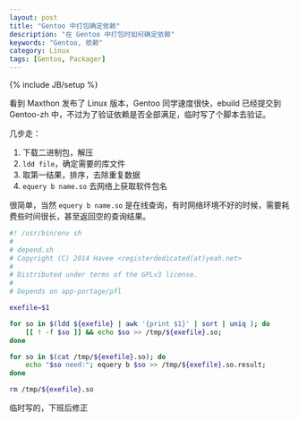```yaml
---
layout: post
title: "Gentoo 中打包确定依赖"
description: "在 Gentoo 中打包时如何确定依赖"
keywords: "Gentoo, 依赖"
category: Linux
tags: [Gentoo, Packager]
---
```

{% include JB/setup %}

看到 Maxthon 发布了 Linux 版本，Gentoo 同学速度很快，ebuild 已经提交到 Gentoo-zh 中，不过为了验证依赖是否全部满足，临时写了个脚本去验证。

几步走：

1. 下载二进制包，解压
2. `ldd file`，确定需要的库文件
3. 取第一结果，排序，去除重复数据
4. `equery b name.so` 去网络上获取软件包名

<!-- more -->
很简单，当然 `equery b name.so` 是在线查询，有时网络环境不好的时候，需要耗费些时间很长，甚至返回空的查询结果。

```bash
#! /usr/bin/env sh
#
# depend.sh
# Copyright (C) 2014 Havee <registerdedicated(at)yeah.net>
#
# Distributed under terms of the GPLv3 license.
#
# Depends on app-portage/pfl

exefile=$1

for so in $(ldd ${exefile} | awk '{print $1}' | sort | uniq ); do
    [[ ! -f $so ]] && echo $so >> /tmp/${exefile}.so;
done

for so in $(cat /tmp/${exefile}.so); do
    echo "$so need:"; equery b $so >> /tmp/${exefile}.so.result;
done

rm /tmp/${exefile}.so
```

临时写的，下班后修正
